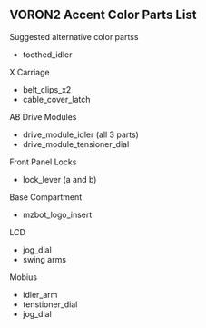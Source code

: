 ## VORON2 Accent Color Parts List

Suggested alternative color partss


* toothed_idler

X Carriage
* belt_clips_x2
* cable_cover_latch

AB Drive Modules
* drive_module_idler (all 3 parts)
* drive_module_tensioner_dial

Front Panel Locks
* lock_lever (a and b)

Base Compartment
* mzbot_logo_insert

LCD
* jog_dial
* swing arms

Mobius
* idler_arm
* tenstioner_dial
* jog_dial

